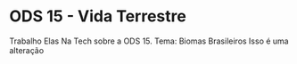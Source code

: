 # ODS 15 - Vida Terrestre
Trabalho Elas Na Tech sobre a ODS 15. Tema: Biomas Brasileiros
Isso é uma alteração 